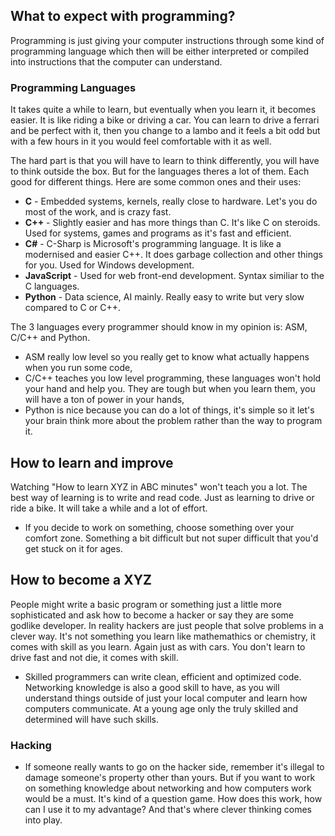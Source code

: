 ## What to expect with programming?
Programming is just giving your computer instructions through some kind of programming language which then will be either interpreted or compiled into instructions
that the computer can understand.

### Programming Languages
It takes quite a while to learn, but eventually when you learn it, it becomes easier. It is like riding a bike or driving a car. You can learn to drive a ferrari and be perfect
with it, then you change to a lambo and it feels a bit odd but with a few hours in it you would feel comfortable with it as well.

The hard part is that you will have to learn to think differently, you will have to think outside the box. But for the languages theres a lot of them. Each good for different
things. Here are some common ones and their uses:

- **C** - Embedded systems, kernels, really close to hardware. Let's you do most of the work, and is crazy fast.
- **C++** - Slightly easier and has more things than C. It's like C on steroids. Used for systems, games and programs as it's fast and efficient.
- **C#** - C-Sharp is Microsoft's programming language. It is like a modernised and easier C++. It does garbage collection and other things for you. Used for Windows development.
- **JavaScript** - Used for web front-end development. Syntax similiar to the C languages.
- **Python** - Data science, AI mainly. Really easy to write but very slow compared to C or C++.

The 3 languages every programmer should know in my opinion is: ASM, C/C++ and Python. 
- ASM really low level so you really get to know what actually happens when you run some code,
- C/C++ teaches you low level programming, these languages won't hold your hand and help you. They are tough but when you learn them, you will have a ton of power in your hands,
- Python is nice because you can do a lot of things, it's simple so it let's your brain think more about the problem rather than the way to program it.

## How to learn and improve
Watching "How to learn XYZ in ABC minutes" won't teach you a lot. The best way of learning is to write and read code. Just as learning to drive or ride a bike.
It will take a while and a lot of effort. 
- If you decide to work on something, choose something over your comfort zone. Something a bit difficult but not super difficult that you'd get stuck on it for ages.

## How to become a XYZ
People might write a basic program or something just a little more sophisticated and ask how to become a hacker or say they are some godlike developer. In reality hackers are
just people that solve problems in a clever way. It's not something you learn like mathemathics or chemistry, it comes with skill as you learn. Again just as with cars.
You don't learn to drive fast and not die, it comes with skill. 
- Skilled programmers can write clean, efficient and optimized code. Networking knowledge is also a good skill to have, as you will understand things outside of just your
local computer and learn how computers communicate. At a young age only the truly skilled and determined will have such skills.

### Hacking
- If someone really wants to go on the hacker side, remember it's illegal to damage someone's property other than yours. But if you want to work on something knowledge about
networking and how computers work would be a must. It's kind of a question game. How does this work, how can I use it to my advantage? And that's where clever thinking
comes into play.
